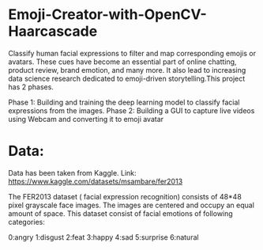 # Emoji-Creator-with-OpenCV-Haarcascade

Classify human facial expressions to filter and map corresponding emojis or avatars. These cues have become an essential part of online chatting, product review, brand emotion, and many more. It also lead to increasing data science research dedicated to emoji-driven storytelling.This project has 2 phases.

 Phase 1: Building and training the deep learning model to classify facial expressions from the images. 
 Phase 2: Building a GUI to capture live videos using Webcam and converting it to emoji avatar

# Data: 
Data has been taken from Kaggle. Link: https://www.kaggle.com/datasets/msambare/fer2013

The FER2013 dataset ( facial expression recognition) consists of 48*48 pixel grayscale face images. The images are centered and occupy an equal amount of space. This dataset consist of facial emotions of following categories:

0:angry
1:disgust
2:feat
3:happy
4:sad
5:surprise
6:natural

